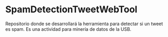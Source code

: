 # SpamDetectionTweetWebTool
Repositorio donde se desarrollará la herramienta para detectar si un tweet es spam. Es una actividad para minería de datos de la USB.
